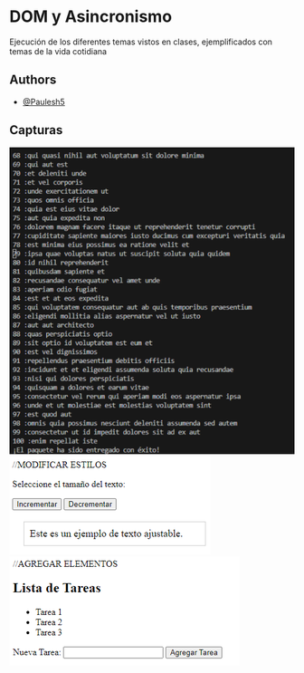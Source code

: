 # DOM y Asincronismo

Ejecución de los diferentes temas vistos en clases, ejemplificados con temas de la vida cotidiana




## Authors

- [@Paulesh5](https://www.github.com/Paulesh5)


## Capturas
![Alt text](image.png)
![Alt text](image-1.png)
![Alt text](image-2.png)

